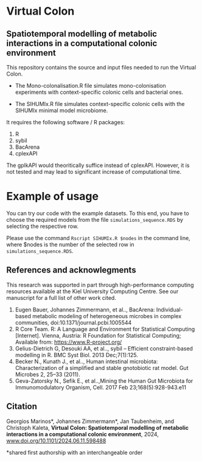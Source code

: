 # Virtual Colon
Spatiotemporal modelling of metabolic interactions in a computational colonic environment
------------------------------------------------------------------------------------------------
This repository contains the source and input files needed to run the Virtual Colon. 

- The Mono-colonalisation.R file simulates mono-colonisation experiments with context-specific colonic cells and bacterial ones.
  
- The SIHUMIx.R file simulates context-specific colonic cells with the SIHUMIx minimal model microbiome.

It requires the following software / R packages:
1. R
2. sybil
3. BacArena
4. cplexAPI

The gplkAPI would theoritically suffice instead of cplexAPI. However, it is not tested and may lead to significant increase of computational time.

# Example of usage
You can try our code with the example datasets. To this end, you have to choose the required models from the file `simulations_sequence.RDS` by selecting the respective row.

Please use the command `Rscript SIHUMIx.R $nodes` in the command line, where $nodes is the number of the selected row in `simulations_sequence.RDS`.

## References and acknowlegments
This research was supported in part through high-performance computing resources available at the Kiel University Computing Centre. See our manuscript for a full list of other work cited.

1. Eugen Bauer, Johannes Zimmermann, et al..,  BacArena: Individual-based metabolic modeling of heterogeneous microbes in complex communities, doi:10.1371/journal.pcbi.1005544
2. R Core Team. R: A Language and Environment for Statistical Computing [Internet]. Vienna, Austria: R Foundation for Statistical Computing; Available from: https://www.R-project.org/
3.	Gelius-Dietrich G, Desouki AA, et al.., sybil – Efficient constraint-based modelling in R. BMC Syst Biol. 2013 Dec;7(1):125.
4.	Becker N., Kunath J., et al.., Human intestinal microbiota: Characterization of a simplified and stable gnotobiotic rat model. Gut Microbes 2, 25–33 (2011).
5.	Geva-Zatorsky N., Sefik E., et al..,Mining the Human Gut Microbiota for Immunomodulatory Organism,  Cell. 2017 Feb 23;168(5):928-943.e11


## Citation
Georgios Marinos*, Johannes Zimmermann*, Jan Taubenheim, and Christoph Kaleta, **Virtual Colon: Spatiotemporal modelling of metabolic interactions in a computational colonic environment**, 2024, www.doi.org/10.1101/2024.06.11.598488 

*shared first authorship with an interchangeable order
